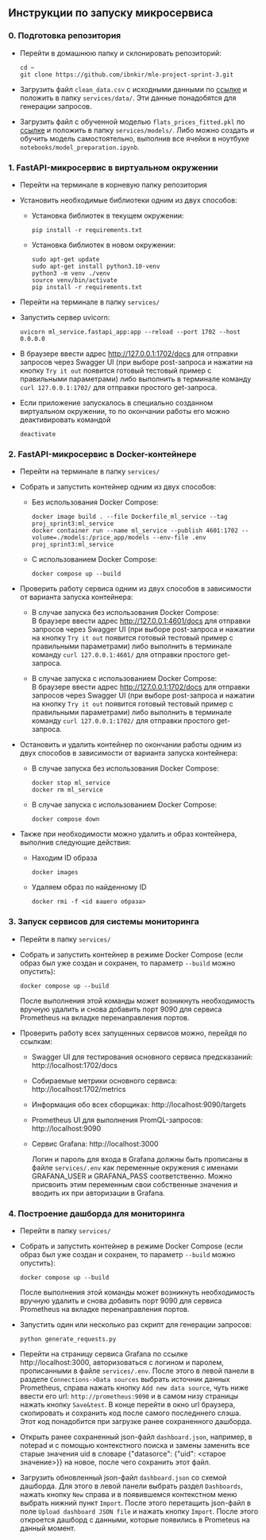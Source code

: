 ## Инструкции по запуску микросервиса

### 0. Подготовка репозитория
- Перейти в домашнюю папку и склонировать репозиторий:
  ```
  cd ~
  git clone https://github.com/ibnkir/mle-project-sprint-3.git
  ```

- Загрузить файл `clean_data.csv` с исходными данными по [ссылке](https://disk.yandex.ru/d/OIInLdG4dZMVZA) и положить в папку `services/data/`. Эти данные понадобятся для генерации запросов.

- Загрузить файл с обученной моделью `flats_prices_fitted.pkl` 
по [ссылке](https://disk.yandex.ru/d/Q_PgLOBbwxGoJA) и положить в папку `services/models/`. 
Либо можно создать и обучить модель самостоятельно, выполнив все ячейки в ноутбуке 
`notebooks/model_preparation.ipynb`. 


### 1. FastAPI-микросервис в виртуальном окружении
- Перейти на терминале в корневую папку репозитория
    
- Установить необходимые библиотеки одним из двух способов:

    - Установка библиотек в текущем окружении:
      ```
      pip install -r requirements.txt
      ```

    - Установка библиотек в новом окружении:
      ```
      sudo apt-get update
      sudo apt-get install python3.10-venv
      python3 -m venv ./venv
      source venv/bin/activate
      pip install -r requirements.txt
      ```

- Перейти на терминале в папку `services/`
    
- Запустить сервер uvicorn:
  ```
  uvicorn ml_service.fastapi_app:app --reload --port 1702 --host 0.0.0.0
  ```

- В браузере ввести адрес http://127.0.0.1:1702/docs для отправки запросов через Swagger UI
(при выборе post-запроса и нажатии на кнопку `Try it out` появится готовый тестовый пример с правильными параметрами) либо выполнить в терминале команду `curl 127.0.0.1:1702/` для отправки простого get-запроса.

- Если приложение запускалось в специально созданном виртуальном окружении, 
то по окончании работы его можно деактивировать командой
  ```
  deactivate
  ```

### 2. FastAPI-микросервис в Docker-контейнере
- Перейти на терминале в папку `services/`

- Собрать и запустить контейнер одним из двух способов:

    - Без использования Docker Compose:
      ```
      docker image build . --file Dockerfile_ml_service --tag proj_sprint3:ml_service
      docker container run --name ml_service --publish 4601:1702 --volume=./models:/price_app/models --env-file .env proj_sprint3:ml_service
      ```

    - С использованием Docker Compose:
      ```
      docker compose up --build
      ```

- Проверить работу сервиса одним из двух способов в зависимости от варианта запуска контейнера:

    - В случае запуска без использования Docker Compose:<br>
    В браузере ввести адрес http://127.0.0.1:4601/docs для отправки запросов через Swagger UI 
    (при выборе post-запроса и нажатии на кнопку `Try it out` появится готовый тестовый пример с правильными параметрами) либо выполнить в терминале команду `curl 127.0.0.1:4601/` для отправки простого get-запроса.

    - В случае запуска с использованием Docker Compose:<br>
    В браузере ввести адрес http://127.0.0.1:1702/docs для отправки запросов через Swagger UI 
    (при выборе post-запроса и нажатии на кнопку `Try it out` появится готовый тестовый пример с правильными параметрами) либо выполнить в терминале команду `curl 127.0.0.1:1702/` для отправки простого get-запроса.

- Остановить и удалить контейнер по окончании работы одним из двух способов
в зависимости от варианта запуска контейнера:

    - В случае запуска без использования Docker Compose:
      ```
      docker stop ml_service
      docker rm ml_service
      ```

    - В случае запуска с использованием Docker Compose:
      ```
      docker compose down
      ```

- Также при необходимости можно удалить и образ контейнера, выполнив следующие действия:
    - Находим ID образа
      ```
      docker images
      ```
    
    - Удаляем образ по найденному ID
      ```
      docker rmi -f <id вашего образа>
      ```

### 3. Запуск сервисов для системы мониторинга
- Перейти в папку `services/`

- Собрать и запустить контейнер в режиме Docker Compose 
(если образ был уже создан и сохранен, то параметр `--build` можно опустить):
  ```
  docker compose up --build
  ```
 
  После выполнения этой команды может возникнуть необходимость вручную удалить и снова добавить порт 9090 для сервиса Prometheus на вкладке перенаправления портов.

- Проверить работу всех запущенных сервисов можно, перейдя по ссылкам:
    - Swagger UI для тестирования основного сервиса предсказаний: http://localhost:1702/docs
    - Собираемые метрики основного сервиса: http://localhost:1702/metrics
    - Информация обо всех сборщиках: http://localhost:9090/targets
    - Prometheus UI для выполнения PromQL-запросов: http://localhost:9090
    - Сервис Grafana: http://localhost:3000

      Логин и пароль для входа в Grafana должны быть прописаны в файле `services/.env` 
      как переменные окружения с именами GRAFANA_USER и GRAFANA_PASS соответственно.
      Можно присвоить этим переменным свои собственные значения и вводить их при авторизации в Grafana. 

### 4. Построение дашборда для мониторинга
- Перейти в папку `services/`

- Собрать и запустить контейнер в режиме Docker Compose
(если образ был уже создан и сохранен, то параметр `--build` можно опустить):
  ```
  docker compose up --build
  ```
    
  После выполнения этой команды может возникнуть необходимость вручную удалить и снова добавить порт 9090 для сервиса Prometheus на вкладке перенаправления портов.

- Запустить один или несколько раз скрипт для генерации запросов:
  ```
  python generate_requests.py
  ```
      
- Перейти на страницу сервиса Grafana по ссылке http://localhost:3000, 
авторизоваться с логином и паролем, прописанными в файле `services/.env`.
После этого в левой панели в разделе `Connections->Data sources` выбрать источник данных Prometheus,
справа нажать кнопку `Add new data source`, 
чуть ниже ввести его url: `http://prometheus:9090`
и в самом низу страницы нажать кнопку `Save&test`. 
В конце перейти в окно url браузера, скопировать и сохранить код после самого последннего слэша.
Этот код понадобится при загрузке ранее сохраненного дашборда. 

- Открыть ранее сохраненный json-файл `dashboard.json`, например, в notepad 
и c помощью контекстного поиска и замены заменить все старые значения uid в словаре
{"datasorce": {"uid": <старое значение>}} на новое, после чего сохранить этот файл.

- Загрузить обновленный json-файл `dashboard.json` со схемой дашборда. Для этого в левой
панели выбрать раздел `Dashboards`, нажать кнопку `New` справа и в появившемся
контекстном меню выбрать нижний пункт `Import`. После этого перетащить json-файл в поле
`Upload dashboard JSON file` и нажать кнопку `Import`.
После этого откроется дашборд с данными, которые появились в Prometeus на данный момент.

